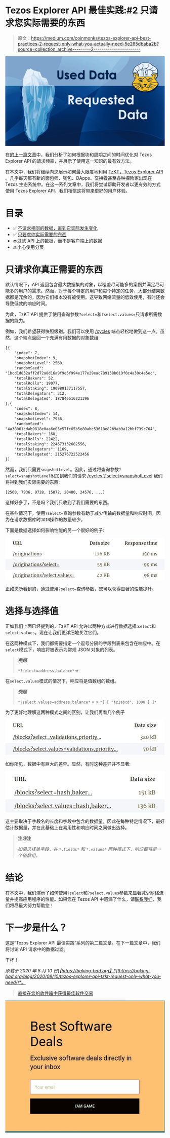 # Tezos Explorer API 最佳实践:#2 只请求您实际需要的东西

> 原文：<https://medium.com/coinmonks/tezos-explorer-api-best-practices-2-request-only-what-you-actually-need-5e265dbaba2b?source=collection_archive---------2----------------------->

![](img/71cf2846073993bcb7a35dc411d098b4.png)

在[的上一篇文章](https://baking-bad.org/blog/2020/07/29/tezos-explorer-api-tzkt-how-often-to-make-requests/)中，我们分析了如何根据块和周期之间的时间优化对 Tezos Explorer API 的请求频率，并展示了使用这一知识的最有效方法。

在本文中，我们将继续向您展示如何最大限度地利用 [TzKT，Tezos Explorer API](https://api.tzkt.io/) 。几乎每天都有新的面包师、钱包、DApps、交换者甚至各种探险家出现在 Tezos 生态系统中。在这一系列文章中，我们将尝试帮助开发者以更有效的方式使用 Tezos Explorer API，我们相信这将带来更好的用户体验。

# 目录

*   ✅ [不请求相同的数据，直到它实际发生变化](https://baking-bad.org/blog/2020/07/29/tezos-explorer-api-tzkt-how-often-to-make-requests/#how-often-do-i-need-to-make-api-requests)
*   ✅ [只要求你实际需要的东西](https://baking-bad.org/blog/2020/08/10/tezos-explorer-api-tzkt-request-only-what-you-need/#request-only-what-you-actually-need)
*   🔜过滤 API 上的数据，而不是客户端上的数据
*   🔜小心使用分页

# 只请求你真正需要的东西

默认情况下，API 返回包含最大数据集的对象，以覆盖尽可能多的案例并满足尽可能多的用户的需求。然而，对于每个特定的用户和每个特定的任务，大部分结果数据都是冗余的，因为它们根本没有被使用。这导致网络流量的低效使用，有时还会导致低效的响应时间。

为此，TzKT API 提供了使用查询参数`?select=`和`?select.values=`只请求所需数据的能力。

例如，我们希望获得快照级别。我们可以使用 [/cycles](https://api.tzkt.io/v1/cycles) 端点轻松地做到这一点。虽然，这个端点返回一个充满有用数据的对象数组:

```
[{
    "index": 7,
    "snapshotIndex": 9,
    "snapshotLevel": 2560,
    "randomSeed": "1bcd1d832aff2d72a8d16a9f9e5f994e177e29eac789138b019f0c4a30c4e5ec",
    "totalBakers": 52,
    "totalRolls": 19077,
    "totalStaking": 190989137117557,
    "totalDelegators": 312,
    "totalDelegated": 187846516221396
},{
    "index": 8,
    "snapshotIndex": 14,
    "snapshotLevel": 7936,
    "randomSeed": "4a38061cdab9818e0aa6e05e57fc65b5e80abc53618e82b9ab9a12bbf739c764",
    "totalBakers": 168,
    "totalRolls": 22422,
    "totalStaking": 224673132682556,
    "totalDelegators": 1169,
    "totalDelegated": 215276722522456
}]
```

然而，我们只需要`snapshotLevel`。因此，通过将查询参数`?select=snapshotLevel`附加到我们的请求 [/cycles？select=snapshotLevel](https://api.tzkt.io/v1/cycles?select=snapshotLevel) 我们将得到我们实际需要的东西:

```
[2560, 7936, 9728, 15872, 20480, 24576, ...]
```

这样好多了，不是吗？我们只收到了我们需要的东西。

在某些情况下，使用`?select=`查询参数有助于减少传输的数据量和响应时间，因为在请求数据库时`JOIN`操作的数量较少。

下面是数据选择如何影响性能的另一个很好的例子:

![](img/01d2b20bbdde7a7fd4e2102fa1bd4dc3.png)

正如您所看到的，通过使用`?select=`查询参数，您可以获得显著的性能提升。

# 选择与选择值

正如我们上面已经提到的，TzKT API 允许以两种方式进行数据选择:`select`和`select.values`。现在让我们更详细地关注它们。

在这两种模式下，我们都需要指定一个逗号分隔的字段列表来包含在响应中。在`select`模式下，响应将被表示为常规 JSON 对象的列表。

> ***例题***
> 
> `*?select=address,balance*`*=>*

在`select.values`模式的情况下，响应将是值数组的数组。

> ***例题***
> 
> `*?select.values=address,balance*` *= >* `*[ [ "tz1abcd", 1000 ] ]*`

为了更好地理解这两种模式之间的区别，让我们再看几个例子

![](img/b3e13087a6c739c3d32a9c1627234709.png)

如你所见，数据中有巨大的差异。显然，有时这种差异并不显著:

![](img/32d34eaefd56c749320f63bb810aaf49.png)

这主要取决于字段名的长度和字段中包含的数据量，因此在每种特定情况下，最好估计数据量，并在此基础上在易用性和响应时间之间做出选择。

> **注*注*注**
> 
> *如果选择单字段，在* `*.fields*` *和* `*.values*` *两种模式下，响应都将是一个值数组。*

# 结论

在本文中，我们演示了如何使用`?select`和`?select.values`参数来显著减少网络流量并提高应用程序的性能。如果您在 Tezos API 中遗漏了什么，请[联系我们](https://baking-bad.org/docs/#contacts)，我们将尽最大努力帮助您！

# 下一步是什么？

这是“Tezos Explorer API 最佳实践”系列的第二篇文章。在下一篇文章中，我们将讨论 API 请求中的数据过滤。

干杯！

*原载于 2020 年 8 月 10 日*[*【https://baking-bad.org】*](https://baking-bad.org/blog/2020/08/10/tezos-explorer-api-tzkt-request-only-what-you-need/)*。*

> [直接在您的收件箱中获得最佳软件交易](https://coincodecap.com?utm_source=coinmonks)

[![](img/160ce73bd06d46c2250251e7d5969f9d.png)](https://coincodecap.com?utm_source=coinmonks)